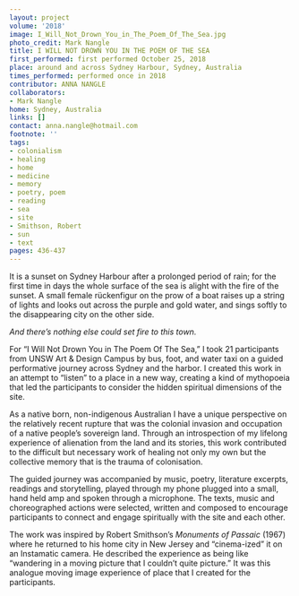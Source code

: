 ```yaml
---
layout: project
volume: '2018'
image: I_Will_Not_Drown_You_in_The_Poem_Of_The_Sea.jpg
photo_credit: Mark Nangle
title: I WILL NOT DROWN YOU IN THE POEM OF THE SEA
first_performed: first performed October 25, 2018
place: around and across Sydney Harbour, Sydney, Australia
times_performed: performed once in 2018
contributor: ANNA NANGLE
collaborators:
- Mark Nangle
home: Sydney, Australia
links: []
contact: anna.nangle@hotmail.com
footnote: ''
tags:
- colonialism
- healing
- home
- medicine
- memory
- poetry, poem
- reading
- sea
- site
- Smithson, Robert
- sun
- text
pages: 436-437
---
```




It is a sunset on Sydney Harbour after a prolonged period of rain; for the first time in days the whole surface of the sea is alight with the fire of the sunset. A small female rückenfigur on the prow of a boat raises up a string of lights and looks out across the purple and gold water, and sings softly to the disappearing city on the other side.

_And there’s nothing else could set fire to this town._

For “I Will Not Drown You in The Poem Of The Sea,” I took 21 participants from UNSW Art & Design Campus by bus, foot, and water taxi on a guided performative journey across Sydney and the harbor. I created this work in an attempt to “listen” to a place in a new way, creating a kind of mythopoeia that led the participants to consider the hidden spiritual dimensions of the site.

As a native born, non-indigenous Australian I have a unique perspective on the relatively recent rupture that was the colonial invasion and occupation of a native people’s sovereign land. Through an introspection of my lifelong experience of alienation from the land and its stories, this work contributed to the difficult but necessary work of healing not only my own but the collective memory that is the trauma of colonisation.

The guided journey was accompanied by music, poetry, literature excerpts, readings and storytelling, played through my phone plugged into a small, hand held amp and spoken through a microphone. The texts, music and choreographed actions were selected, written and composed to encourage participants to connect and engage spiritually with the site and each other.

The work was inspired by Robert Smithson’s _Monuments of Passaic_ (1967) where he returned to his home city in New Jersey and “cinema-ized” it on an Instamatic camera. He described the experience as being like “wandering in a moving picture that I couldn’t quite picture.” It was this analogue moving image experience of place that I created for the participants.
